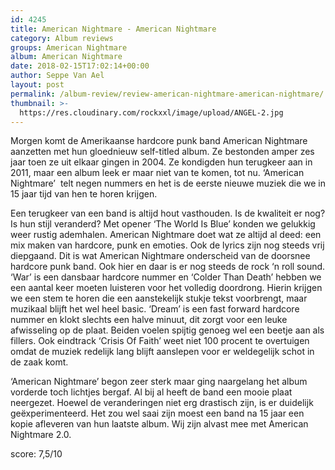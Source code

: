 ```yaml
---
id: 4245
title: American Nightmare - American Nightmare
category: Album reviews
groups: American Nightmare
album: American Nightmare
date: 2018-02-15T17:02:14+00:00
author: Seppe Van Ael
layout: post
permalink: /album-review/review-american-nightmare-american-nightmare/
thumbnail: >-
  https://res.cloudinary.com/rockxxl/image/upload/ANGEL-2.jpg
---
```

Morgen komt de Amerikaanse hardcore punk band American Nightmare aanzetten met hun gloednieuw self-titled album. Ze bestonden amper zes jaar toen ze uit elkaar gingen in 2004. Ze kondigden hun terugkeer aan in 2011, maar een album leek er maar niet van te komen, tot nu. ‘American Nightmare’  telt negen nummers en het is de eerste nieuwe muziek die we in 15 jaar tijd van hen te horen krijgen.

Een terugkeer van een band is altijd hout vasthouden. Is de kwaliteit er nog? Is hun stijl veranderd? Met opener ‘The World Is Blue’ konden we gelukkig weer rustig ademhalen. American Nightmare doet wat ze altijd al deed: een mix maken van hardcore, punk en emoties. Ook de lyrics zijn nog steeds vrij diepgaand. Dit is wat American Nightmare onderscheid van de doorsnee hardcore punk band. Ook hier en daar is er nog steeds de rock ‘n roll sound. ‘War’ is een dansbaar hardcore nummer en ‘Colder Than Death’ hebben we een aantal keer moeten luisteren voor het volledig doordrong. Hierin krijgen we een stem te horen die een aanstekelijk stukje tekst voorbrengt, maar muzikaal blijft het wel heel basic. ‘Dream’ is een fast forward hardcore nummer en klokt slechts een halve minuut, dit zorgt voor een leuke afwisseling op de plaat. Beiden voelen spijtig genoeg wel een beetje aan als fillers. Ook eindtrack ‘Crisis Of Faith’ weet niet 100 procent te overtuigen omdat de muziek redelijk lang blijft aanslepen voor er weldegelijk schot in de zaak komt.

‘American Nightmare’ begon zeer sterk maar ging naargelang het album vorderde toch lichtjes bergaf. Al bij al heeft de band een mooie plaat neergezet. Hoewel de veranderingen niet erg drastisch zijn, is er duidelijk geëxperimenteerd. Het zou wel saai zijn moest een band na 15 jaar een kopie afleveren van hun laatste album. Wij zijn alvast mee met American Nightmare 2.0.

score: 7,5/10
